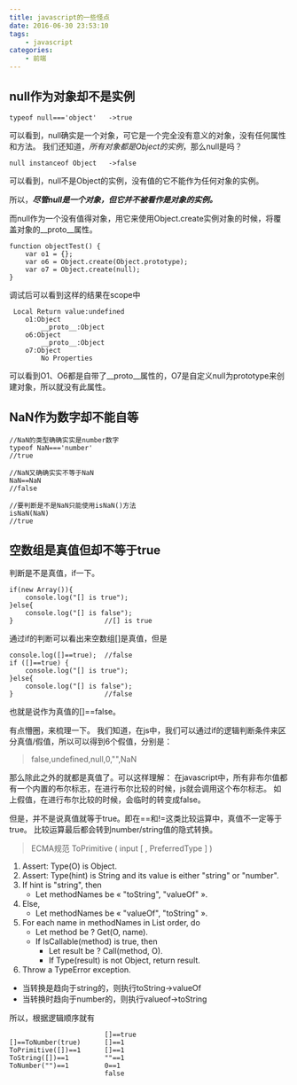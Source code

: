 ```yaml
---
title: javascript的一些怪点
date: 2016-06-30 23:53:10
tags:
    - javascript
categories:
    - 前端
---
```

## null作为对象却不是实例

```
typeof null==='object'   ->true
```
可以看到，null确实是一个对象，可它是一个完全没有意义的对象，没有任何属性和方法。
我们还知道，*所有对象都是Object的实例*，那么null是吗？

<!--more-->
```
null instanceof Object   ->false
```

可以看到，null不是Object的实例，没有值的它不能作为任何对象的实例。

所以，__*尽管null是一个对象，但它并不被看作是对象的实例。*__

而null作为一个没有值得对象，用它来使用Object.create实例对象的时候，将覆盖对象的\_\_proto\_\_属性。

```
function objectTest() {
    var o1 = {};   
    var o6 = Object.create(Object.prototype);
    var o7 = Object.create(null);
}
```
调试后可以看到这样的结果在scope中
```
 Local Return value:undefined
    o1:Object 
        __proto__:Object    
    o6:Object
        __proto__:Object
    o7:Object
        No Properties 
```

可以看到O1、O6都是自带了\_\_proto\_\_属性的，O7是自定义null为prototype来创建对象，所以就没有此属性。

## NaN作为数字却不能自等

```
//NaN的类型确确实实是number数字
typeof NaN==='number'
//true

//NaN又确确实实不等于NaN
NaN==NaN
//false

//要判断是不是NaN只能使用isNaN()方法
isNaN(NaN)
//true
```

## 空数组是真值但却不等于true

判断是不是真值，if一下。
```
if(new Array()){
    console.log("[] is true");
}else{
    console.log("[] is false");
}                       //[] is true
```
通过if的判断可以看出来空数组[]是真值，但是
```
console.log([]==true);  //false
if ([]==true) {
    console.log("[] is true");
}else{
    console.log("[] is false");
}                       //false
```
也就是说作为真值的[]==false。

有点懵圈，来梳理一下。
我们知道，在js中，我们可以通过if的逻辑判断条件来区分真值/假值，所以可以得到6个假值，分别是：
> false,undefined,null,0,"",NaN

那么除此之外的就都是真值了。可以这样理解：
在javascript中，所有非布尔值都有一个内置的布尔标志，在进行布尔比较的时候，js就会调用这个布尔标志。
如上假值，在进行布尔比较的时候，会临时的转变成false。

但是，并不是说真值就等于true。即在==和!=这类比较运算中，真值不一定等于true。
比较运算最后都会转到number/string值的隐式转换。
> ECMA规范    ToPrimitive ( input [ , PreferredType ] )
1. Assert: Type(O) is Object.
2. Assert: Type(hint) is String and its value is either "string" or "number".
3. If hint is "string", then
    - Let methodNames be « "toString", "valueOf" ».
4. Else,
    - Let methodNames be « "valueOf", "toString" ».
5. For each name in methodNames in List order, do
    - Let method be ? Get(O, name).
    - If IsCallable(method) is true, then
        - Let result be ? Call(method, O).
        - If Type(result) is not Object, return result.
6. Throw a TypeError exception.

- 当转换是趋向于string的，则执行toString->valueOf
- 当转换时趋向于number的，则执行valueof->toString

所以，根据逻辑顺序就有

```
                        []==true
[]==ToNumber(true)      []==1
ToPrimitive([])==1      []==1
ToString([])==1         ""==1
ToNumber("")==1         0==1
                        false
```


